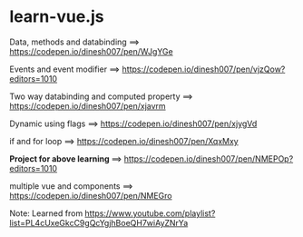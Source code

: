 # learn-vue.js 

Data, methods and databinding ==> https://codepen.io/dinesh007/pen/WJgYGe

Events and event modifier  ==> https://codepen.io/dinesh007/pen/vjzQow?editors=1010

Two way databinding and computed property ==> https://codepen.io/dinesh007/pen/xjavrm

Dynamic using flags ==> https://codepen.io/dinesh007/pen/xjygVd 

if and for loop ==> https://codepen.io/dinesh007/pen/XqxMxy

<b> Project for above learning </b> ==> https://codepen.io/dinesh007/pen/NMEPOp?editors=1010 

multiple vue and components ==> https://codepen.io/dinesh007/pen/NMEGro

Note: Learned from https://www.youtube.com/playlist?list=PL4cUxeGkcC9gQcYgjhBoeQH7wiAyZNrYa
